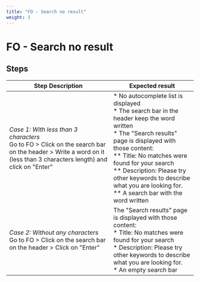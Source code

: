 ```yaml
---
title: "FO - Search no result"
weight: 3
---
```


# FO - Search no result
## Steps
| Step Description | Expected result |
| ----- | ----- |
| *Case 1: With less than 3 characters*<br>Go to FO > Click on the search bar on the header > Write a word on it (less than 3 characters length) and click on "Enter" | * No autocomplete list is displayed<br> * The search bar in the header keep the word written<br> * The "Search results" page is displayed with those content:<br> ** Title: No matches were found for your search<br> ** Description: Please try other keywords to describe what you are looking for.<br> ** A search bar with the word written |
| *Case 2: Without any characters*<br>Go to FO > Click on the search bar on the header > Click on "Enter" | The "Search results" page is displayed with those content:<br> * Title: No matches were found for your search<br> * Description: Please try other keywords to describe what you are looking for.<br> * An empty search bar |

